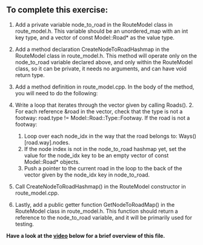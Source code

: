 ## To complete this exercise:
1. Add a private variable node_to_road in the RouteModel class in route_model.h. This variable should be an unordered_map with an int key type, and a vector of const Model::Road* as the value type.
2. Add a method declaration CreateNodeToRoadHashmap in the RouteModel class in route_model.h. This method will operate only on the node_to_road variable declared above, and only within the RouteModel class, so it can be private, it needs no arguments, and can have void return type.
3. Add a method definition in route_model.cpp. In the body of the method, you will need to do the following:

1. Write a loop that iterates through the vector given by calling Roads().
	2. For each reference &road in the vector, check that the type is not a footway: road.type != Model::Road::Type::Footway. If the road is not a footway:

	1. Loop over each node_idx in the way that the road belongs to: Ways()[road.way].nodes.
	2. If the node index is not in the node_to_road hashmap yet, set the value for the node_idx key to be an empty vector of const Model::Road* objects.
	3. Push a pointer to the current road in the loop to the back of the vector given by the node_idx key in node_to_road.
2. Call CreateNodeToRoadHashmap() in the RouteModel constructor in route_model.cpp.
3. Lastly, add a public getter function GetNodeToRoadMap() in the RouteModel class in route_model.h. This function should return a reference to the node_to_road variable, and it will be primarily used for testing.

<strong>Have a look at the [video](https://www.bootcampai.org/courses/c-developer-nanodegree-program/lesson/13-2-code-create-node-to-road-hash-table/) below for a brief overview of this file.</strong>